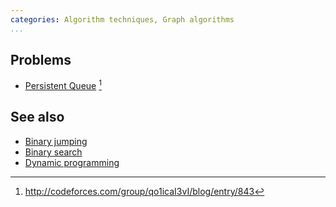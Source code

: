 ```yaml
---
categories: Algorithm techniques, Graph algorithms
...
```


## Problems
* [Persistent Queue](http://codeforces.com/gym/100431) [^1]

## See also
* [Binary jumping]()
* [Binary search]()
* [Dynamic programming]()


[^1]: <http://codeforces.com/group/qo1icaI3vI/blog/entry/843>
